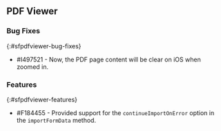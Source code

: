## PDF Viewer

### Bug Fixes
{:#sfpdfviewer-bug-fixes}

* \#I497521 - Now, the PDF page content will be clear on iOS when zoomed in.

### Features
{:#sfpdfviewer-features}

* \#F184455 - Provided support for the `continueImportOnError` option in the `importFormData` method.
